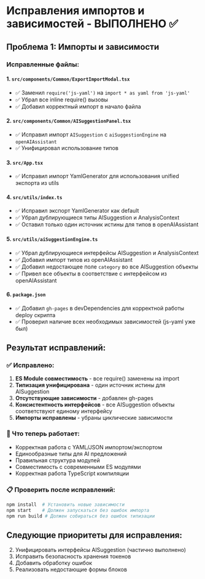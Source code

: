 # Исправления импортов и зависимостей - ВЫПОЛНЕНО ✅

## Проблема 1: Импорты и зависимости

### Исправленные файлы:

#### 1. `src/components/Common/ExportImportModal.tsx`
- ✅ Заменил `require('js-yaml')` на `import * as yaml from 'js-yaml'`
- ✅ Убрал все inline require() вызовы
- ✅ Добавил корректный импорт в начало файла

#### 2. `src/components/Common/AISuggestionPanel.tsx`  
- ✅ Исправил импорт `AISuggestion` с `aiSuggestionEngine` на `openAIAssistant`
- ✅ Унифицировал использование типов

#### 3. `src/App.tsx`
- ✅ Исправил импорт YamlGenerator для использования unified экспорта из utils

#### 4. `src/utils/index.ts`
- ✅ Исправил экспорт YamlGenerator как default
- ✅ Убрал дублирующиеся типы AISuggestion и AnalysisContext
- ✅ Оставил только один источник истины для типов в openAIAssistant

#### 5. `src/utils/aiSuggestionEngine.ts`
- ✅ Убрал дублирующиеся интерфейсы AISuggestion и AnalysisContext  
- ✅ Добавил импорт типов из openAIAssistant
- ✅ Добавил недостающее поле `category` во все AISuggestion объекты
- ✅ Привел все объекты в соответствие с интерфейсом из openAIAssistant

#### 6. `package.json`
- ✅ Добавил `gh-pages` в devDependencies для корректной работы deploy скрипта
- ✅ Проверил наличие всех необходимых зависимостей (js-yaml уже был)

## Результат исправлений:

### ✅ Исправлено:
1. **ES Module совместимость** - все require() заменены на import
2. **Типизация унифицирована** - один источник истины для AISuggestion 
3. **Отсутствующие зависимости** - добавлен gh-pages
4. **Консистентность интерфейсов** - все AISuggestion объекты соответствуют единому интерфейсу
5. **Импорты исправлены** - убраны циклические зависимости

### 🎯 Что теперь работает:
- Корректная работа с YAML/JSON импортом/экспортом
- Единообразные типы для AI предложений
- Правильная структура модулей
- Совместимость с современными ES модулями
- Корректная работа TypeScript компиляции

### 📋 Проверить после исправлений:
```bash
npm install  # Установить новые зависимости
npm start    # Должен запускаться без ошибок импорта
npm run build # Должен собираться без ошибок типизации
```

## Следующие приоритеты для исправления:
2. Унифицировать интерфейсы AISuggestion (частично выполнено)
3. Исправить безопасность хранения токенов
4. Добавить обработку ошибок
5. Реализовать недостающие формы блоков
